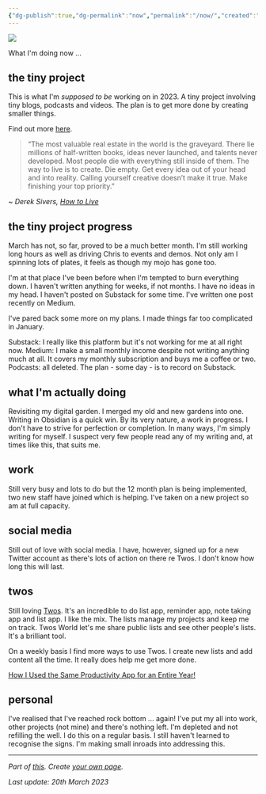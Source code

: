 ```yaml
---
{"dg-publish":true,"dg-permalink":"now","permalink":"/now/","created":"","updated":""}
---
```



![](https://source.unsplash.com/KjnR2yEgit0/1900x1200)

What I'm doing now ... 

## the tiny project

This is what I'm *supposed to be* working on in 2023. A tiny project involving tiny blogs, podcasts and videos. The plan is to get more done by creating smaller things.

Find out more [here](https://bit.ly/thetinyproject).

> “The most valuable real estate in the world is the graveyard. There lie millions of half-written books, ideas never launched, and talents never developed. Most people die with everything still inside of them. The way to live is to create. Die empty. Get every idea out of your head and into reality. Calling yourself creative doesn’t make it true. Make finishing your top priority.”

~ *Derek Sivers, [How to Live](https://londonwriterssalon.us4.list-manage.com/track/click?u=8b047263967451488070a8ad0&id=b1c88d16a9&e=bc5cbc9b90)*

## the tiny project progress

March has not, so far, proved to be a much better month. I'm still working long hours as well as driving Chris to events and demos. Not only am I spinning lots of plates, it feels as though my mojo has gone too.

I'm at that place I've been before when I'm tempted to burn everything down. I haven't written anything for weeks, if not months. I have no ideas in my head. I haven't posted on Substack for some time. I've written one post recently on Medium. 

I've pared back some more on my plans. I made things far too complicated in January. 

Substack: I really like this platform but it's not working for me at all right now.
Medium: I make a small monthly income despite not writing anything much at all. It covers my monthly subscription and buys me a coffee or two.
Podcasts: all deleted. The plan - some day - is to record on Substack.

## what I'm actually doing

Revisiting my digital garden. I merged my old and new gardens into one. Writing in Obsidian is a quick win. By its very nature, a work in progress. I don't have to strive for perfection or completion. In many ways, I'm simply writing for myself. I suspect very few people read any of my writing and, at times like this, that suits me. 

## work

Still very busy and lots to do but the 12 month plan is being implemented, two new staff have joined which is helping. I've taken on a new project so am at full capacity.

## social media

Still out of love with social media. I have, however, signed up for a new Twitter account as there's lots of action on there re Twos. I don't know how long this will last.

## twos

Still loving [Twos](https://www.TwosApp.com?code=nicola). It's an incredible to do list app, reminder app, note taking app and list app. I like the mix. The lists manage my projects and keep me on track. Twos World let's me share public lists and see other people's lists. It's a brilliant tool. 

On a weekly basis I find more ways to use Twos. I create new lists and add content all the time. It really does help me get more done.

[How I Used the Same Productivity App for an Entire Year!](https://medium.com/talkingtech/how-i-used-the-same-productivity-app-for-an-entire-year-41924d15028c?sk=f2ac98f5fa8523b142f915a6e1ce2af6)

## personal

I've realised that I've reached rock bottom ... again! I've put my all into work, other projects (not mine) and there's nothing left. I'm depleted and not refilling the well. I do this on a regular basis. I still haven't learned to recognise the signs. I'm making small inroads into addressing this.

---

*Part of [this](https://nownownow.com/about). Create [your own page](https://nownownow.com/about).*

*Last update: 20th March 2023*

<style>
  .wrapper {
    max-width: 52em;
  }
</style>